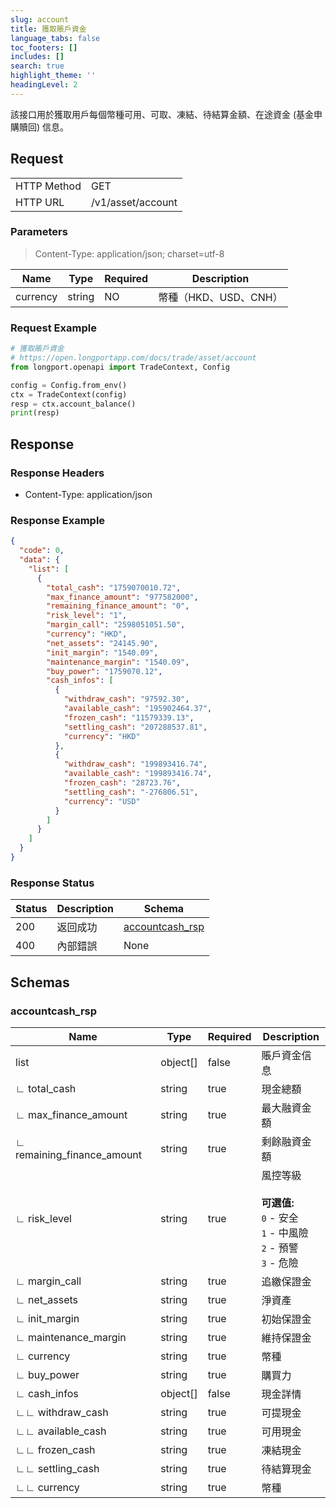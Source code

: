 ```yaml
---
slug: account
title: 獲取賬戶資金
language_tabs: false
toc_footers: []
includes: []
search: true
highlight_theme: ''
headingLevel: 2
---
```


該接口用於獲取用戶每個幣種可用、可取、凍結、待結算金額、在途資金 (基金申購贖回) 信息。

<SDKLinks module="trade" klass="TradeContext" method="account_balance" />

##

## Request

<table className="http-basic">
<tbody>
<tr><td className="http-basic-key">HTTP Method</td><td>GET</td></tr>
<tr><td className="http-basic-key">HTTP URL</td><td>/v1/asset/account </td></tr>
</tbody>
</table>

### Parameters

> Content-Type: application/json; charset=utf-8

| Name     | Type   | Required | Description           |
| -------- | ------ | -------- | --------------------- |
| currency | string | NO       | 幣種（HKD、USD、CNH） |

### Request Example

```python
# 獲取賬戶資金
# https://open.longportapp.com/docs/trade/asset/account
from longport.openapi import TradeContext, Config

config = Config.from_env()
ctx = TradeContext(config)
resp = ctx.account_balance()
print(resp)
```

## Response

### Response Headers

- Content-Type: application/json

### Response Example

```json
{
  "code": 0,
  "data": {
    "list": [
      {
        "total_cash": "1759070010.72",
        "max_finance_amount": "977582000",
        "remaining_finance_amount": "0",
        "risk_level": "1",
        "margin_call": "2598051051.50",
        "currency": "HKD",
        "net_assets": "24145.90",
        "init_margin": "1540.09",
        "maintenance_margin": "1540.09",
        "buy_power": "1759070.12",
        "cash_infos": [
          {
            "withdraw_cash": "97592.30",
            "available_cash": "195902464.37",
            "frozen_cash": "11579339.13",
            "settling_cash": "207288537.81",
            "currency": "HKD"
          },
          {
            "withdraw_cash": "199893416.74",
            "available_cash": "199893416.74",
            "frozen_cash": "28723.76",
            "settling_cash": "-276806.51",
            "currency": "USD"
          }
        ]
      }
    ]
  }
}
```

### Response Status

| Status | Description | Schema                                    |
| ------ | ----------- | ----------------------------------------- |
| 200    | 返回成功    | [accountcash_rsp](#schemaaccountcash_rsp) |
| 400    | 內部錯誤    | None                                      |

<aside className="success">
</aside>

## Schemas

### accountcash_rsp

<a id="schemaaccountcash_rsp"></a>
<a id="schemaaccountcash_rsp"></a>

| Name                       | Type     | Required | Description                                                                                            |
| -------------------------- | -------- | -------- | ------------------------------------------------------------------------------------------------------ |
| list                       | object[] | false    | 賬戶資金信息                                                                                           |
| ∟ total_cash               | string   | true     | 現金總額                                                                                               |
| ∟ max_finance_amount       | string   | true     | 最大融資金額                                                                                           |
| ∟ remaining_finance_amount | string   | true     | 剩餘融資金額                                                                                           |
| ∟ risk_level               | string   | true     | 風控等級 <br/> <br/> <b>可選值:</b><br/> `0` - 安全 <br/> `1` - 中風險<br/> `2` - 預警<br/> `3` - 危險 |
| ∟ margin_call              | string   | true     | 追繳保證金                                                                                             |
| ∟ net_assets               | string   | true     | 淨資產                                                                                                 |
| ∟ init_margin              | string   | true     | 初始保證金                                                                                             |
| ∟ maintenance_margin       | string   | true     | 維持保證金                                                                                             |
| ∟ currency                 | string   | true     | 幣種                                                                                                   |
| ∟ buy_power                | string   | true     | 購買力                                                                                                 |
| ∟ cash_infos               | object[] | false    | 現金詳情                                                                                               |
| ∟∟ withdraw_cash           | string   | true     | 可提現金                                                                                               |
| ∟∟ available_cash          | string   | true     | 可用現金                                                                                               |
| ∟∟ frozen_cash             | string   | true     | 凍結現金                                                                                               |
| ∟∟ settling_cash           | string   | true     | 待結算現金                                                                                             |
| ∟∟ currency                | string   | true     | 幣種                                                                                                   |
